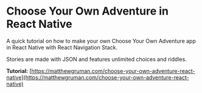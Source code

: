 # Choose Your Own Adventure in React Native

A quick tutorial on how to make your own Choose Your Own Adventure app in React Native with React Navigation Stack.

Stories are made with JSON and features unlimited choices and riddles.

**Tutorial:** [https://matthewgruman.com/choose-your-own-adventure-react-native](https://matthewgruman.com/choose-your-own-adventure-react-native)